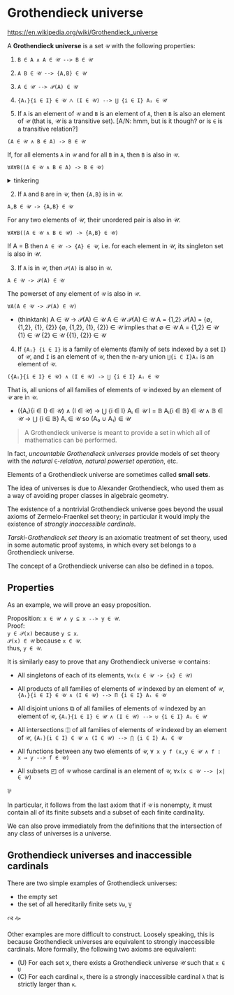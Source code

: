 # Grothendieck universe

https://en.wikipedia.org/wiki/Grothendieck_universe

A **Grothendieck universe** is a set `𝒰` with the following properties:
1. `B ∈ A ∧ A ∈ 𝒰 --> B ∈ 𝒰`
2. `A B ∈ 𝒰 --> {A,B} ∈ 𝒰`
3. `A ∈ 𝒰 --> 𝒫(A) ∈ 𝒰`
4. `{Aᵢ}{i ∈ I} ∈ 𝒰 ⋀ (I ∈ 𝒰) --> ⋃ {i ∈ I} Aᵢ ∈ 𝒰`


1. If `A` is an element of `𝒰` and `B` is an element of `A`, then `B` is also an element of `𝒰` (that is, 𝒰 is a transitive set).
[A/N: hmm, but is it though? or is `∈` is a transitive relation?]

`(A ∈ 𝒰 ∧ B ∈ A) -> B ∈ 𝒰`

If, for all elements `A` in `𝒰` and for all `B` in `A`, then `B` is also in `𝒰`.

`∀A∀B((A ∈ 𝒰 ∧ B ∈ A) -> B ∈ 𝒰)`



<!-- #region shootinshit -->

<details><summary>tinkering</summary>

  Q: Is the basic tenet `A ≠ {A}` somehow broken with this? Seems no…

  (B ∈ A ∧ A ∈ 𝒰) -> B ∈ 𝒰
  thus A ∈ 𝒰
       B ∈ 𝒰
       B ∈ A
   and A ≠ 𝒰
       B ≠ 𝒰

  So A = {…, B, …} and
    𝒰 = {…,     A    , B, …} i.e.
    𝒰 = {…, {…, B, …}, B, …}

  but if `A = {B}` then `(B ∈ {B} ∧ {B} ∈ 𝒰) -> B ∈ 𝒰`
     B  ∈ {B}
     B  ∈ 𝒰
    {B} ∈ 𝒰
  so what?

  or if `A = B` then `(B ∈ B ∧ B ∈ 𝒰) -> B ∈ 𝒰`
    B ∈ B
    B ∈ 𝒰
  so what?

</details>

<!-- #endregion -->


2. If `A` and `B` are in `𝒰`, then `{A,B}` is in `𝒰`.

`A,B ∈ 𝒰 -> {A,B} ∈ 𝒰`

For any two elements of 𝒰, their unordered pair is also in 𝒰.

`∀A∀B((A ∈ 𝒰 ∧ B ∈ 𝒰) -> {A,B} ∈ 𝒰)`

If A = B then `A ∈ 𝒰 -> {A} ∈ 𝒰`, i.e. for each element in 𝒰, its singleton set is also in 𝒰.


3. If `A` is in `𝒰`, then `𝒫(A)` is also in `𝒰`.

`A ∈ 𝒰 -> 𝒫(A) ∈ 𝒰`

The powerset of any element of `𝒰` is also in `𝒰`.

`∀A(A ∈ 𝒰 -> 𝒫(A) ∈ 𝒰)`

- (thinktank)
    A ∈ 𝒰 -> 𝒫(A) ∈ 𝒰
    A ∈ 𝒰
    𝒫(A) ∈ 𝒰
    A = {1,2}
    𝒫(A) = {∅, {1,2}, {1}, {2}}
    {∅, {1,2}, {1}, {2}} ∈ 𝒰
    implies that
      ∅ ∈ 𝒰
      A = {1,2} ∈ 𝒰
      {1} ∈ 𝒰
      {2} ∈ 𝒰
      {{1}, {2}} ∈ 𝒰




4. If `{Aᵢ} {i ∈ I}` is a family of elements (family of sets indexed by a set `I`) of `𝒰`, and `I` is an element of `𝒰`, then the n-ary union `⋃{i ∈ I}Aᵢ` is an element of `𝒰`.

`({Aᵢ}{i ∈ I} ∈ 𝒰) ∧ (I ∈ 𝒰) -> ⋃ {i ∈ I} Aᵢ ∈ 𝒰`

That is, all unions of all families of elements of `𝒰` indexed by an element of `𝒰` are in `𝒰`.


- ({Aᵢ}{i ∈ I} ∈ 𝒰) ∧ (I ∈ 𝒰) -> ⋃ {i ∈ I} Aᵢ ∈ 𝒰
  I = 𝔹
    Aᵢ{i ∈ 𝔹} ∈ 𝒰
  ∧
    𝔹 ∈ 𝒰
  →
    ⋃ {i ∈ 𝔹} Aᵢ ∈ 𝒰
  so
    (A₀ ∪ A₁) ∈ 𝒰



>A Grothendieck universe is meant to provide a set in which all of mathematics can be performed.

In fact, *uncountable Grothendieck universes* provide models of set theory with the *natural `∈`-relation*, *natural powerset operation*, etc.

Elements of a Grothendieck universe are sometimes called **small sets**.

The idea of universes is due to Alexander Grothendieck, who used them as a way of avoiding proper classes in algebraic geometry.

The existence of a nontrivial Grothendieck universe goes beyond the usual axioms of Zermelo-Fraenkel set theory; in particular it would imply the existence of *strongly inaccessible cardinals*.

*Tarski-Grothendieck set theory* is an axiomatic treatment of set theory, used in some automatic proof systems, in which every set belongs to a Grothendieck universe.

The concept of a Grothendieck universe can also be defined in a topos.

## Properties

As an example, we will prove an easy proposition.

Proposition: `x ∈ 𝒰 ∧ y ⊆ x --> y ∈ 𝒰`.   
Proof:    
`y ∈ 𝒫(x)` because `y ⊆ x`.   
`𝒫(x) ∈ 𝒰` because `x ∈ 𝒰`.   
thus, `y ∈ 𝒰`.


It is similarly easy to prove that any Grothendieck universe `𝒰` contains:

- All singletons of each of its elements, 
  `∀x(x ∈ 𝒰 -> {x} ∈ 𝒰)`

- All products of all families of elements of `𝒰` indexed by an element of `𝒰`, `{Aᵢ}{i ∈ I} ∈ 𝒰 ∧ (I ∈ 𝒰) --> Π {i ∈ I} Aᵢ ∈ 𝒰`

- All disjoint unions ⧉ of all families of elements of `𝒰` indexed by an element of `𝒰`, `{Aᵢ}{i ∈ I} ∈ 𝒰 ∧ (I ∈ 𝒰) --> ⊌ {i ∈ I} Aᵢ ∈ 𝒰`

- All intersections ⎅ of all families of elements of `𝒰` indexed by an element of `𝒰`, `{Aᵢ}{i ∈ I} ∈ 𝒰 ∧ (I ∈ 𝒰) --> ⋂ {i ∈ I} Aᵢ ∈ 𝒰`

- All functions between any two elements of `𝒰`, 
  `∀ x y f (x,y ∈ 𝒰 ∧ f : x → y --> f ∈ 𝒰)`

- All subsets ◰ of `𝒰` whose cardinal is an element of `𝒰`, 
  `∀x(x ⊆ 𝒰 --> |x| ∈ 𝒰)`

⅌

In particular, it follows from the last axiom that if `𝒰` is nonempty, it must contain all of its finite subsets and a subset of each finite cardinality.

We can also prove immediately from the definitions that the intersection of any class of universes is a universe.

## Grothendieck universes and inaccessible cardinals

There are two simple examples of Grothendieck universes:
- the empty set
- the set of all hereditarily finite sets `Vω`, `V̫`

🙣 🙚

Other examples are more difficult to construct. Loosely speaking, this is because Grothendieck universes are equivalent to strongly inaccessible cardinals. More formally, the following two axioms are equivalent:
- (U) For each set x, there exists a Grothendieck universe 𝒰 such that `x ∈ U`
- (C) For each cardinal `κ`, there is a strongly inaccessible cardinal `λ` that is strictly larger than `κ`.
